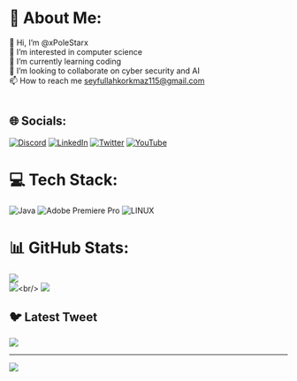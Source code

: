 # 💫 About Me:
👋 Hi, I’m @xPoleStarx<br>👀 I’m interested in computer science<br>🌱 I’m currently learning coding<br>💞️ I’m looking to collaborate on cyber security and AI<br>📫 How to reach me seyfullahkorkmaz115@gmail.com<br><br>


## 🌐 Socials:
[![Discord](https://img.shields.io/badge/Discord-%237289DA.svg?logo=discord&logoColor=white)](https://discord.gg/PoleStar#1006) [![LinkedIn](https://img.shields.io/badge/LinkedIn-%230077B5.svg?logo=linkedin&logoColor=white)](https://linkedin.com/in/seyfullah-korkmaz-polestar) [![Twitter](https://img.shields.io/badge/Twitter-%231DA1F2.svg?logo=Twitter&logoColor=white)](https://twitter.com/SeyfoSphere) [![YouTube](https://img.shields.io/badge/YouTube-%23FF0000.svg?logo=YouTube&logoColor=white)](https://youtube.com/@UCUFx20NQLCZbf-1k_t48qWw) 

# 💻 Tech Stack:
![Java](https://img.shields.io/badge/java-%23ED8B00.svg?style=for-the-badge&logo=java&logoColor=white)  ![Adobe Premiere Pro](https://img.shields.io/badge/Adobe%20Premiere%20Pro-9999FF.svg?style=for-the-badge&logo=Adobe%20Premiere%20Pro&logoColor=white) ![LINUX](https://img.shields.io/badge/Linux-FCC624?style=for-the-badge&logo=linux&logoColor=black)
# 📊 GitHub Stats:
![](https://github-readme-stats.vercel.app/api?username=xPoleStarx&theme=dark&hide_border=false&include_all_commits=false&count_private=false)<br/>
![]([https://github-readme-streak-stats.herokuapp.com/?user=xPoleStarx&theme=dark&hide_border=false](https://camo.githubusercontent.com/4f19e1a93aa0b0651b98328ffd32c969a037c0b8c453fa52d028b036d77cdf5e/68747470733a2f2f6769746875622d726561646d652d73747265616b2d73746174732e6865726f6b756170702e636f6d2f3f757365723d78506f6c655374617278267468656d653d6461726b26686964655f626f726465723d66616c7365))<br/>
![](https://github-readme-stats.vercel.app/api/top-langs/?username=xPoleStarx&theme=dark&hide_border=false&include_all_commits=false&count_private=false&layout=compact)

## 🐦 Latest Tweet
[![](https://gtce.itsvg.in/api?username=seyfosphere)](https://github.com/VishwaGauravIn/github-twitter-card-embed)

---
[![](https://visitcount.itsvg.in/api?id=xPoleStarx&icon=0&color=0)](https://visitcount.itsvg.in)


